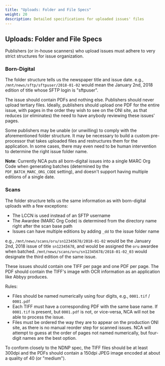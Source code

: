 ```yaml
---
title: "Uploads: Folder and File Specs"
weight: 20
description: Detailed specifications for uploaded issues' files
---
```


## Uploads: Folder and File Specs

Publishers (or in-house scanners) who upload issues must adhere to very strict
structures for issue organization.

### Born-Digital

The folder structure tells us the newspaper title and issue date. e.g.,
`/mnt/news/sftp/sftpuser/2018-01-02` would mean the January 2nd, 2018 edition
of title whose SFTP login is "sftpuser".

The issue should contain PDFs and nothing else. Publishers should never upload
tertiary files. Ideally, publishers should upload one PDF for the entire
issue, with pages in the order they wish to see on the ONI site, as that
reduces (or eliminates) the need to have anybody reviewing these issues' pages.

Some publishers may be unable (or unwilling) to comply with the aforementioned
folder structure. It may be necessary to build a custom pre-processor that
takes uploaded files and restructures them for the application. In some cases,
there may even need to be human intervention to determine the right issue
folder name.

**Note**: Currently NCA puts all born-digital issues into a single MARC Org
Code when generating batches (determined by the `PDF_BATCH_MARC_ORG_CODE`
setting), and doesn't support having multiple editions of a single date.

### Scans

The folder structure tells us the same information as with born-digital
uploads with a few exceptions:

- The LCCN is used instead of an SFTP username
- The Awardee (MARC Org Code) is determined from the directory name right after
  the scan base path
- Issues can have multiple editions by adding `_dd` to the issue folder name

e.g., `/mnt/news/scans/oru/sn12345678/2018-01-02` would be the January 2nd,
2018 issue of title `sn12345678`, and would be assigned the `oru` awardee when
batched. `/mnt/news/scans/oru/sn12345678/2018-01-02_03` would designate the
third edition of the same issue.

These issues should contain one TIFF per page and one PDF per page. The PDF
should contain the TIFF's image with OCR information as an application like
Abbyy produces.

Rules:

- Files should be named numerically using four digits, e.g., `0001.tif` /
  `0001.pdf`
- Each TIFF must have a corresponding PDF with the same base name. If
  `0001.tif` is present, but `0001.pdf` is not, or vice-versa, NCA will not be
  able to process the issue.
- Files must be ordered the way they are to appear on the production ONI site,
  as there is no manual reorder step for scanned issues. NCA will attempt to
  guess at the order of pages not named numerically, but four-digit names are
  the best option.

To conform closely to the NDNP spec, the TIFF files should be at least 300dpi
and the PDFs should contain a 150dpi JPEG image encoded at about a quality of
40 (or "medium").
